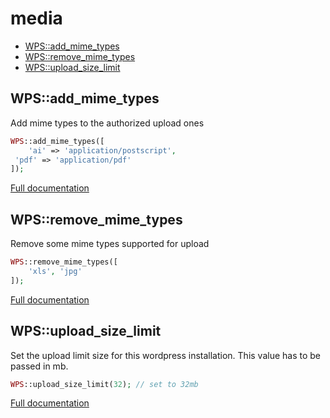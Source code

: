 # media

- [WPS::add_mime_types](#WPS_add_mime_types)
- [WPS::remove_mime_types](#WPS_remove_mime_types)
- [WPS::upload_size_limit](#WPS_upload_size_limit)
<a name="WPS_add_mime_types"></a>
## WPS::add_mime_types
Add mime types to the authorized upload ones

```php
WPS::add_mime_types([
	'ai' => 'application/postscript',
 'pdf' => 'application/pdf'
]);
```

[Full documentation](/doc/src/functions/media/add_mime_types.md)

<a name="WPS_remove_mime_types"></a>
## WPS::remove_mime_types
Remove some mime types supported for upload

```php
WPS::remove_mime_types([
	'xls', 'jpg'
]);
```

[Full documentation](/doc/src/functions/media/remove_mime_types.md)

<a name="WPS_upload_size_limit"></a>
## WPS::upload_size_limit
Set the upload limit size for this wordpress installation.
This value has to be passed in mb.

```php
WPS::upload_size_limit(32); // set to 32mb
```

[Full documentation](/doc/src/functions/media/upload_size_limit.md)
